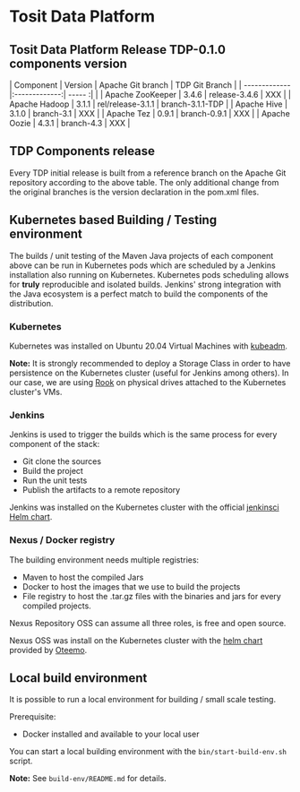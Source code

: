 # Tosit Data Platform

## Tosit Data Platform Release TDP-0.1.0 components version

| Component          | Version       | Apache Git branch |  TDP Git Branch    |
| -------------      |:-------------:| -----            :|                    |
| Apache ZooKeeper   | 3.4.6         | release-3.4.6     |  XXX               |
| Apache Hadoop      | 3.1.1         | rel/release-3.1.1 |  branch-3.1.1-TDP  |
| Apache Hive        | 3.1.0         | branch-3.1        |  XXX               |
| Apache Tez         | 0.9.1         | branch-0.9.1      |  XXX               |
| Apache Oozie       | 4.3.1         | branch-4.3        |  XXX               |

## TDP Components release

Every TDP initial release is built from a reference branch on the Apache Git repository according to the above table. The only additional change from the original branches is the version declaration in the pom.xml files.

## Kubernetes based Building / Testing environment

The builds / unit testing of the Maven Java projects of each component above can be run in Kubernetes pods which are scheduled by a Jenkins installation also running on Kubernetes.
Kubernetes pods scheduling allows for **truly**  reproducible and isolated builds. Jenkins' strong integration with the Java ecosystem is a perfect match to build the components of the distribution.

### Kubernetes

Kubernetes was installed on Ubuntu 20.04 Virtual Machines with [kubeadm](https://kubernetes.io/docs/setup/production-environment/tools/kubeadm/create-cluster-kubeadm/).

**Note:** It is strongly recommended to deploy a Storage Class in order to have persistence on the Kubernetes cluster (useful for Jenkins among others). In our case, we are using [Rook](https://rook.io/) on physical drives attached to the Kubernetes cluster's VMs.

### Jenkins

Jenkins is used to trigger the builds which is the same process for every component of the stack:
- Git clone the sources
- Build the project
- Run the unit tests
- Publish the artifacts to a remote repository

Jenkins was installed on the Kubernetes cluster with the official [jenkinsci Helm chart](https://github.com/jenkinsci/helm-charts).

### Nexus / Docker registry

The building environment needs multiple registries:
- Maven to host the compiled Jars
- Docker to host the images that we use to build the projects
- File registry to host the .tar.gz files with the binaries and jars for every compiled projects.

Nexus Repository OSS can assume all three roles, is free and open source.

Nexus OSS was install on the Kubernetes cluster with the [helm chart](https://github.com/Oteemo/charts/tree/master/charts/sonatype-nexus) provided by [Oteemo](https://github.com/Oteemo).

## Local build environment

It is possible to run a local environment for  building / small scale testing.

Prerequisite:
- Docker installed and available to your local user

You can start a local building environment with the `bin/start-build-env.sh` script.

**Note:** See `build-env/README.md` for details.